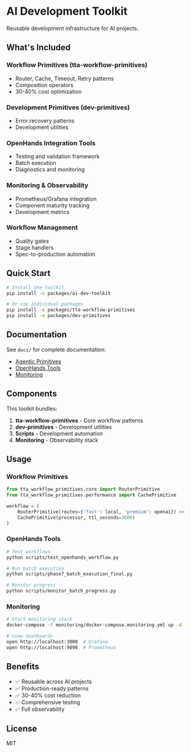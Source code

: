 # AI Development Toolkit

Reusable development infrastructure for AI projects.

## What's Included

### Workflow Primitives (tta-workflow-primitives)
- Router, Cache, Timeout, Retry patterns
- Composition operators
- 30-40% cost optimization

### Development Primitives (dev-primitives)
- Error recovery patterns
- Development utilities

### OpenHands Integration Tools
- Testing and validation framework
- Batch execution
- Diagnostics and monitoring

### Monitoring & Observability
- Prometheus/Grafana integration
- Component maturity tracking
- Development metrics

### Workflow Management
- Quality gates
- Stage handlers
- Spec-to-production automation

## Quick Start

```bash
# Install the toolkit
pip install -e packages/ai-dev-toolkit

# Or use individual packages
pip install -e packages/tta-workflow-primitives
pip install -e packages/dev-primitives
```

## Documentation

See `docs/` for complete documentation:
- [Agentic Primitives](../../docs/agentic-primitives/)
- [OpenHands Tools](../../docs/development/OPENHANDS_DEV_TOOLS.md)
- [Monitoring](../../docs/guides/MONITORING_QUICKSTART.md)

## Components

This toolkit bundles:
1. **tta-workflow-primitives** - Core workflow patterns
2. **dev-primitives** - Development utilities
3. **Scripts** - Development automation
4. **Monitoring** - Observability stack

## Usage

### Workflow Primitives
```python
from tta_workflow_primitives.core import RouterPrimitive
from tta_workflow_primitives.performance import CachePrimitive

workflow = (
    RouterPrimitive(routes={'fast': local, 'premium': openai}) >>
    CachePrimitive(processor, ttl_seconds=3600)
)
```

### OpenHands Tools
```bash
# Test workflows
python scripts/test_openhands_workflow.py

# Run batch execution
python scripts/phase7_batch_execution_final.py

# Monitor progress
python scripts/monitor_batch_progress.py
```

### Monitoring
```bash
# Start monitoring stack
docker-compose -f monitoring/docker-compose.monitoring.yml up -d

# View dashboards
open http://localhost:3000  # Grafana
open http://localhost:9090  # Prometheus
```

## Benefits

- ✅ Reusable across AI projects
- ✅ Production-ready patterns
- ✅ 30-40% cost reduction
- ✅ Comprehensive testing
- ✅ Full observability

## License

MIT

